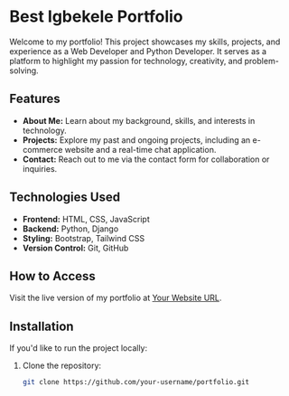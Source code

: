 # Best Igbekele Portfolio

Welcome to my portfolio! This project showcases my skills, projects, and experience as a Web Developer and Python Developer. It serves as a platform to highlight my passion for technology, creativity, and problem-solving.

## Features

- **About Me:** Learn about my background, skills, and interests in technology.
- **Projects:** Explore my past and ongoing projects, including an e-commerce website and a real-time chat application.
- **Contact:** Reach out to me via the contact form for collaboration or inquiries.

## Technologies Used

- **Frontend:** HTML, CSS, JavaScript
- **Backend:** Python, Django
- **Styling:** Bootstrap, Tailwind CSS
- **Version Control:** Git, GitHub

## How to Access

Visit the live version of my portfolio at [Your Website URL](#).

## Installation

If you'd like to run the project locally:
1. Clone the repository:
   ```bash
   git clone https://github.com/your-username/portfolio.git
